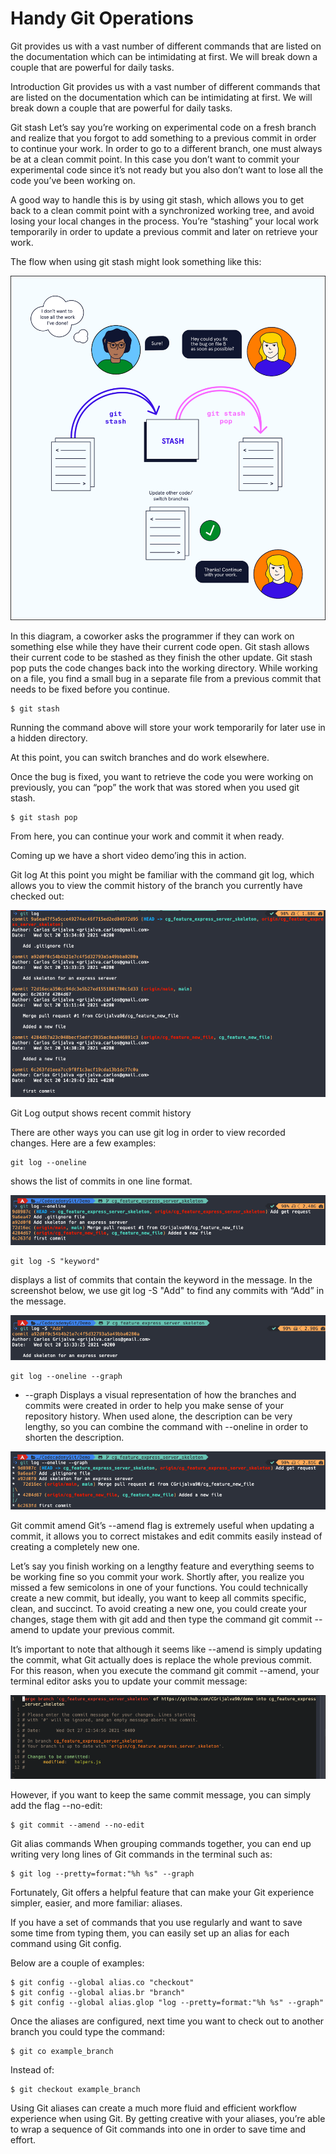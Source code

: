 # Handy Git Operations

Git provides us with a vast number of different commands that are listed on the documentation which can be intimidating at first. We will break down a couple that are powerful for daily tasks.

Introduction
Git provides us with a vast number of different commands that are listed on the documentation which can be intimidating at first. We will break down a couple that are powerful for daily tasks.

Git stash
Let’s say you’re working on experimental code on a fresh branch and realize that you forgot to add something to a previous commit in order to continue your work. In order to go to a different branch, one must always be at a clean commit point. In this case you don’t want to commit your experimental code since it’s not ready but you also don’t want to lose all the code you’ve been working on.

A good way to handle this is by using git stash, which allows you to get back to a clean commit point with a synchronized working tree, and avoid losing your local changes in the process. You’re “stashing” your local work temporarily in order to update a previous commit and later on retrieve your work.

The flow when using git stash might look something like this:

![Git Stash Pop Diagram](git-stash-pop-diagram.svg)

In this diagram, a coworker asks the programmer if they can work on something else while they have their current code open. Git stash allows their current code to be stashed as they finish the other update. Git stash pop puts the code changes back into the working directory.
While working on a file, you find a small bug in a separate file from a previous commit that needs to be fixed before you continue.

``` git
$ git stash
```

Running the command above will store your work temporarily for later use in a hidden directory.

At this point, you can switch branches and do work elsewhere.

Once the bug is fixed, you want to retrieve the code you were working on previously, you can “pop” the work that was stored when you used git stash.

```git
$ git stash pop
```

From here, you can continue your work and commit it when ready.

Coming up we have a short video demo’ing this in action.

Git log
At this point you might be familiar with the command git log, which allows you to view the commit history of the branch you currently have checked out:

![git-log](git-log.png)

Git Log output shows recent commit history

There are other ways you can use git log in order to view recorded changes. Here are a few examples:

```git
git log --oneline 
```

shows the list of commits in one line format.

![Git Log online output shows recent commit history all in one line](git-log-oneline-2.png)

```git
git log -S "keyword" 
```

displays a list of commits that contain the keyword in the message. In the screenshot below, we use git log -S "Add" to find any commits with “Add” in the message.

![In the screenshot, the output of `git log -S "Add"` finds a commit with "Add" in the message.](git-log-S.png)

```git
git log --oneline --graph 
```

- --graph Displays a visual representation of how the branches and commits were created in order to help you make sense of your repository history. When used alone, the description can be very lengthy, so you can combine the command with --oneline in order to shorten the description.

![Git log --online --graph outputs a graphical representation of commits, showing where branches were created earlier and merged.](git-log-oneline-graph.png)

Git commit amend
Git’s --amend flag is extremely useful when updating a commit, it allows you to correct mistakes and edit commits easily instead of creating a completely new one.

Let’s say you finish working on a lengthy feature and everything seems to be working fine so you commit your work. Shortly after, you realize you missed a few semicolons in one of your functions. You could technically create a new commit, but ideally, you want to keep all commits specific, clean, and succinct. To avoid creating a new one, you could create your changes, stage them with git add and then type the command git commit --amend to update your previous commit.

It’s important to note that although it seems like --amend is simply updating the commit, what Git actually does is replace the whole previous commit. For this reason, when you execute the command git commit --amend, your terminal editor asks you to update your commit message:

![git-amend](git-commit-amend.png)

However, if you want to keep the same commit message, you can simply add the flag --no-edit:

```git
$ git commit --amend --no-edit
```

Git alias commands
When grouping commands together, you can end up writing very long lines of Git commands in the terminal such as:

```git
$ git log --pretty=format:"%h %s" --graph
```

Fortunately, Git offers a helpful feature that can make your Git experience simpler, easier, and more familiar: aliases.

If you have a set of commands that you use regularly and want to save some time from typing them, you can easily set up an alias for each command using Git config.

Below are a couple of examples:

```git
$ git config --global alias.co "checkout"
$ git config --global alias.br "branch"
$ git config --global alias.glop "log --pretty=format:"%h %s" --graph"
```

Once the aliases are configured, next time you want to check out to another branch you could type the command:

```git
$ git co example_branch
```

Instead of:

```git
$ git checkout example_branch
```

Using Git aliases can create a much more fluid and efficient workflow experience when using Git. By getting creative with your aliases, you’re able to wrap a sequence of Git commands into one in order to save time and effort.